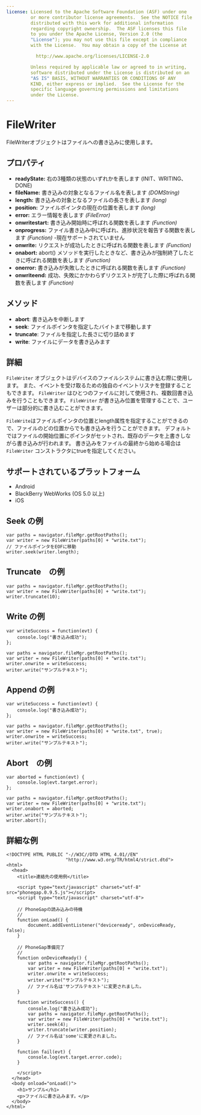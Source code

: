 ```yaml
---
license: Licensed to the Apache Software Foundation (ASF) under one
         or more contributor license agreements.  See the NOTICE file
         distributed with this work for additional information
         regarding copyright ownership.  The ASF licenses this file
         to you under the Apache License, Version 2.0 (the
         "License"); you may not use this file except in compliance
         with the License.  You may obtain a copy of the License at

           http://www.apache.org/licenses/LICENSE-2.0

         Unless required by applicable law or agreed to in writing,
         software distributed under the License is distributed on an
         "AS IS" BASIS, WITHOUT WARRANTIES OR CONDITIONS OF ANY
         KIND, either express or implied.  See the License for the
         specific language governing permissions and limitations
         under the License.
---
```


FileWriter
==========

FileWriterオブジェクトはファイルへの書き込みに使用します。

プロパティ
----------

- __readyState:__ 右の3種類の状態のいずれかを表します (INIT、WRITING、DONE)
- __fileName:__ 書き込みの対象となるファイル名を表します _(DOMString)_
- __length:__ 書き込みの対象となるファイルの長さを表します _(long)_
- __position:__ ファイルポインタの現在の位置を表します _(long)_
- __error:__ エラー情報を表します _(FileError)_
- __onwritestart:__ 書き込み開始時に呼ばれる関数を表します _(Function)_
- __onprogress:__ ファイル書き込み中に呼ばれ、進捗状況を報告する関数を表します _(Function)_ -現在サポートされていません
- __onwrite:__ リクエストが成功したときに呼ばれる関数を表します _(Function)_
- __onabort:__ abort() メソッドを実行したときなど、書き込みが強制終了したときに呼ばれる関数を表します _(Function)_
- __onerror:__ 書き込みが失敗したときに呼ばれる関数を表します _(Function)_
- __onwriteend:__ 成功、失敗にかかわらずリクエストが完了した際に呼ばれる関数を表します _(Function)_

メソッド
-------

- __abort__: 書き込みを中断します
- __seek__: ファイルポインタを指定したバイトまで移動します
- __truncate__: ファイルを指定した長さに切り詰めます
- __write__: ファイルにデータを書き込みます

詳細
-------

`FileWriter` オブジェクトはデバイスのファイルシステムに書き込む際に使用します。
また、イベントを受け取るための独自のイベントリスナを登録することもできます。
`FileWriter` はひとつのファイルに対して使用され、複数回書き込みを行うこともできます。
 `FileWriter` が書き込み位置を管理することで、ユーザーは部分的に書き込むことができます。

`FileWrite`はファイルポインタの位置とlength属性を指定することができるので、ファイルのどの位置からでも書き込みを行うことができます。
デフォルトではファイルの開始位置にポインタがセットされ、既存のデータを上書きしながら書き込みが行われます。
書き込みをファイルの最終から始める場合は `FileWriter` コンストラクタにtrueを指定してください。

サポートされているプラットフォーム
-------------------

- Android
- BlackBerry WebWorks (OS 5.0 以上)
- iOS

Seek の例
------------------------------
	
    var paths = navigator.fileMgr.getRootPaths();
	var writer = new FileWriter(paths[0] + "write.txt");
	// ファイルポインタをEOFに移動
	writer.seek(writer.length);	

Truncate　の例
--------------------------

    var paths = navigator.fileMgr.getRootPaths();
	var writer = new FileWriter(paths[0] + "write.txt");
	writer.truncate(10);	

Write の例
-------------------	

	var writeSuccess = function(evt) {
		console.log("書き込み成功");
	};
	
    var paths = navigator.fileMgr.getRootPaths();
	var writer = new FileWriter(paths[0] + "write.txt");
	writer.onwrite = writeSuccess;
	writer.write("サンプルテキスト");

Append の例
--------------------	

	var writeSuccess = function(evt) {
		console.log("書き込み成功");
	};
	
    var paths = navigator.fileMgr.getRootPaths();
	var writer = new FileWriter(paths[0] + "write.txt", true);
	writer.onwrite = writeSuccess;
	writer.write("サンプルテキスト");
	
Abort　の例
-------------------

	var aborted = function(evt) {
		console.log(evt.target.error);
	};
	
    var paths = navigator.fileMgr.getRootPaths();
	var writer = new FileWriter(paths[0] + "write.txt");
	writer.onabort = aborted;
	writer.write("サンプルテキスト");
	writer.abort();

詳細な例
------------

    <!DOCTYPE HTML PUBLIC "-//W3C//DTD HTML 4.01//EN"
                          "http://www.w3.org/TR/html4/strict.dtd">
    <html>
      <head>
        <title>連絡先の使用例</title>

        <script type="text/javascript" charset="utf-8" src="phonegap.0.9.5.js"></script>
        <script type="text/javascript" charset="utf-8">

        // PhoneGapの読み込みの待機
        //
        function onLoad() {
            document.addEventListener("deviceready", onDeviceReady, false);
        }

        // PhoneGap準備完了
        //
        function onDeviceReady() {
			var paths = navigator.fileMgr.getRootPaths();
			var writer = new FileWriter(paths[0] + "write.txt");
			writer.onwrite = writeSuccess;
			writer.write("サンプルテキスト");
			// ファイル名は'サンプルテキスト'に変更されました。
        }

		function writeSuccess() {
			console.log("書き込み成功");
			var paths = navigator.fileMgr.getRootPaths();
			var writer = new FileWriter(paths[0] + "write.txt");
			writer.seek(4);
			writer.truncate(writer.position);
			// ファイル名は'some'に変更されました。
		}
		
		function fail(evt) {
			console.log(evt.target.error.code);
		}
		
        </script>
      </head>
      <body onload="onLoad()">
        <h1>サンプル</h1>
        <p>ファイルに書き込みます。</p>
      </body>
    </html>
    